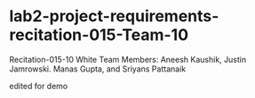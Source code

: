 # lab2-project-requirements-recitation-015-Team-10

Recitation-015-10
White
Team Members:
Aneesh Kaushik,
Justin Jamrowski.
Manas Gupta, and
Sriyans Pattanaik

edited for demo
